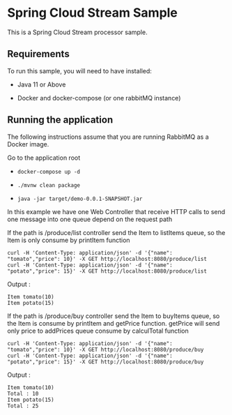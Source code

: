 Spring Cloud Stream Sample
==================================================

This is a Spring Cloud Stream processor sample.

## Requirements

To run this sample, you will need to have installed:

* Java 11 or Above

* Docker and docker-compose (or one rabbitMQ instance)


## Running the application

The following instructions assume that you are running RabbitMQ as a Docker image.

Go to the application root
* `docker-compose up -d`

* `./mvnw clean package`

* `java -jar target/demo-0.0.1-SNAPSHOT.jar`

In this example we have one Web Controller that receive HTTP calls to send one message into one queue depend on the request path

If the path is /produce/list controller send the Item to listItems queue, so the Item is only consume by printItem function

```
curl -H 'Content-Type: application/json' -d '{"name": "tomato","price": 10}' -X GET http://localhost:8080/produce/list
curl -H 'Content-Type: application/json' -d '{"name": "potato","price": 15}' -X GET http://localhost:8080/produce/list
```

Output :

```
Item tomato(10)
Item potato(15)
```

If the path is /produce/buy controller send the Item to buyItems queue, so the Item is consume by printItem and getPrice function.
 getPrice will send only price to addPrices queue consume by calculTotal function

```
curl -H 'Content-Type: application/json' -d '{"name": "tomato","price": 10}' -X GET http://localhost:8080/produce/buy
curl -H 'Content-Type: application/json' -d '{"name": "potato","price": 15}' -X GET http://localhost:8080/produce/buy
```

Output :

```
Item tomato(10)
Total : 10
Item potato(15)
Total : 25
```


